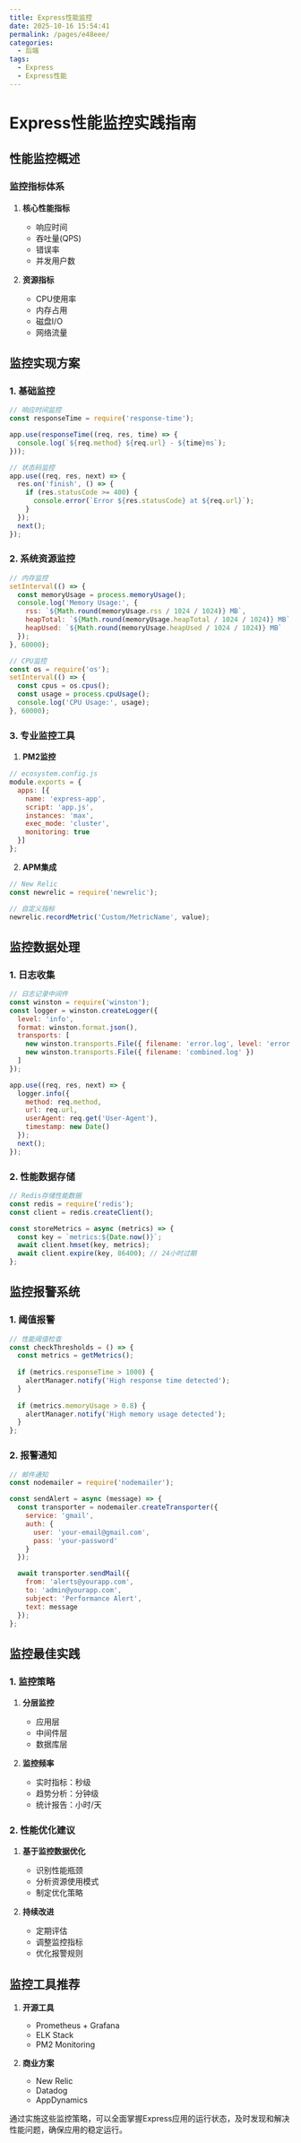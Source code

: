 ```yaml
---
title: Express性能监控
date: 2025-10-16 15:54:41
permalink: /pages/e48eee/
categories:
  - 后端
tags:
  - Express
  - Express性能
---
```

# Express性能监控实践指南

## 性能监控概述

### 监控指标体系

1. **核心性能指标**
   - 响应时间
   - 吞吐量(QPS)
   - 错误率
   - 并发用户数

2. **资源指标**
   - CPU使用率
   - 内存占用
   - 磁盘I/O
   - 网络流量

## 监控实现方案

### 1. 基础监控

```javascript
// 响应时间监控
const responseTime = require('response-time');

app.use(responseTime((req, res, time) => {
  console.log(`${req.method} ${req.url} - ${time}ms`);
}));

// 状态码监控
app.use((req, res, next) => {
  res.on('finish', () => {
    if (res.statusCode >= 400) {
      console.error(`Error ${res.statusCode} at ${req.url}`);
    }
  });
  next();
});
```

### 2. 系统资源监控

```javascript
// 内存监控
setInterval(() => {
  const memoryUsage = process.memoryUsage();
  console.log('Memory Usage:', {
    rss: `${Math.round(memoryUsage.rss / 1024 / 1024)} MB`,
    heapTotal: `${Math.round(memoryUsage.heapTotal / 1024 / 1024)} MB`,
    heapUsed: `${Math.round(memoryUsage.heapUsed / 1024 / 1024)} MB`
  });
}, 60000);

// CPU监控
const os = require('os');
setInterval(() => {
  const cpus = os.cpus();
  const usage = process.cpuUsage();
  console.log('CPU Usage:', usage);
}, 60000);
```

### 3. 专业监控工具

1. **PM2监控**
```javascript
// ecosystem.config.js
module.exports = {
  apps: [{
    name: 'express-app',
    script: 'app.js',
    instances: 'max',
    exec_mode: 'cluster',
    monitoring: true
  }]
};
```

2. **APM集成**
```javascript
// New Relic
const newrelic = require('newrelic');

// 自定义指标
newrelic.recordMetric('Custom/MetricName', value);
```

## 监控数据处理

### 1. 日志收集

```javascript
// 日志记录中间件
const winston = require('winston');
const logger = winston.createLogger({
  level: 'info',
  format: winston.format.json(),
  transports: [
    new winston.transports.File({ filename: 'error.log', level: 'error' }),
    new winston.transports.File({ filename: 'combined.log' })
  ]
});

app.use((req, res, next) => {
  logger.info({
    method: req.method,
    url: req.url,
    userAgent: req.get('User-Agent'),
    timestamp: new Date()
  });
  next();
});
```

### 2. 性能数据存储

```javascript
// Redis存储性能数据
const redis = require('redis');
const client = redis.createClient();

const storeMetrics = async (metrics) => {
  const key = `metrics:${Date.now()}`;
  await client.hmset(key, metrics);
  await client.expire(key, 86400); // 24小时过期
};
```

## 监控报警系统

### 1. 阈值报警

```javascript
// 性能阈值检查
const checkThresholds = () => {
  const metrics = getMetrics();
  
  if (metrics.responseTime > 1000) {
    alertManager.notify('High response time detected');
  }
  
  if (metrics.memoryUsage > 0.8) {
    alertManager.notify('High memory usage detected');
  }
};
```

### 2. 报警通知

```javascript
// 邮件通知
const nodemailer = require('nodemailer');

const sendAlert = async (message) => {
  const transporter = nodemailer.createTransporter({
    service: 'gmail',
    auth: {
      user: 'your-email@gmail.com',
      pass: 'your-password'
    }
  });

  await transporter.sendMail({
    from: 'alerts@yourapp.com',
    to: 'admin@yourapp.com',
    subject: 'Performance Alert',
    text: message
  });
};
```

## 监控最佳实践

### 1. 监控策略

1. **分层监控**
   - 应用层
   - 中间件层
   - 数据库层

2. **监控频率**
   - 实时指标：秒级
   - 趋势分析：分钟级
   - 统计报告：小时/天

### 2. 性能优化建议

1. **基于监控数据优化**
   - 识别性能瓶颈
   - 分析资源使用模式
   - 制定优化策略

2. **持续改进**
   - 定期评估
   - 调整监控指标
   - 优化报警规则

## 监控工具推荐

1. **开源工具**
   - Prometheus + Grafana
   - ELK Stack
   - PM2 Monitoring

2. **商业方案**
   - New Relic
   - Datadog
   - AppDynamics

通过实施这些监控策略，可以全面掌握Express应用的运行状态，及时发现和解决性能问题，确保应用的稳定运行。